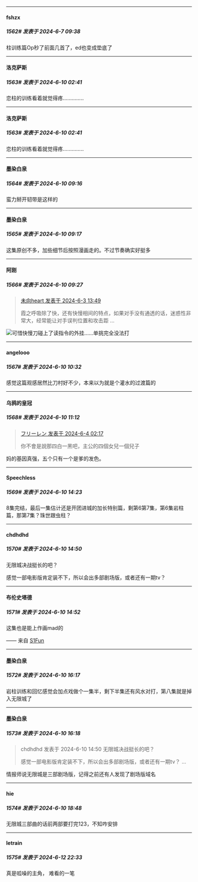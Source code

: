 ﻿
*****

####  fshzx  
##### 1562#       发表于 2024-6-7 09:38

柱训练篇Op秒了前面几首了，ed也变成垫底了


*****

####  洛克萨斯  
##### 1563#       发表于 2024-6-10 02:41

恋柱的训练看着就觉得疼..............


*****

####  洛克萨斯  
##### 1563#       发表于 2024-6-10 02:41

恋柱的训练看着就觉得疼..............


*****

####  墨染白泉  
##### 1564#       发表于 2024-6-10 09:16

蛮力掰开韧带是这样的

*****

####  墨染白泉  
##### 1565#       发表于 2024-6-10 09:17

这集原创不多，加些细节后按照漫画走的。不过节奏确实好挺多


*****

####  阿刚  
##### 1566#       发表于 2024-6-10 09:27

<blockquote><a href="httphttps://bbs.saraba1st.com/2b/forum.php?mod=redirect&amp;goto=findpost&amp;pid=65097594&amp;ptid=2013983" target="_blank">未向heart 发表于 2024-6-3 13:49</a>

霞之呼吸除了快，还有快慢相间的特点，如果对手没有通透的话，迷惑性非常大，经常能让对手误判位置和攻击距 ...</blockquote>
<img src="https://static.saraba1st.com/image/smiley/face2017/068.png" referrerpolicy="no-referrer">可惜快慢刀碰上了读指令的外挂……单挑完全没法打


*****

####  angelooo  
##### 1567#       发表于 2024-6-10 10:32

感觉这篇观感居然比刀村好不少，本来以为就是个灌水的过渡篇的


*****

####  乌鸦的皇冠  
##### 1568#       发表于 2024-6-10 11:12

<blockquote><a href="httphttps://bbs.saraba1st.com/2b/forum.php?mod=redirect&amp;goto=findpost&amp;pid=65104850&amp;ptid=2013983" target="_blank">フリーレン 发表于 2024-6-4 02:17</a>

你不會是說那四白一黑吧，主公的四個女兒一個兒子</blockquote>
妈的基因真强，五个只有一个是爹的发色。


*****

####  Speechless  
##### 1569#       发表于 2024-6-10 14:23

8集完结，最后一集估计还是开团进城的加长特别篇，剩第6第7集，第6集岩柱篇，那第7集？珠世跟虫柱？


*****

####  chdhdhd  
##### 1570#       发表于 2024-6-10 14:50

无限城决战挺长的吧？

感觉一部电影版肯定装不下，所以会出多部剧场版，或者还有一期tv？


*****

####  布伦史塔德  
##### 1571#       发表于 2024-6-10 14:52

这集也是能上作画mad的

—— 来自 [S1Fun](https://s1fun.koalcat.com)


*****

####  墨染白泉  
##### 1572#       发表于 2024-6-10 16:17

岩柱训练和回忆感觉会加点戏做个一集半，剩下半集还有风水对打，第八集就是掉入无限城了

*****

####  墨染白泉  
##### 1573#       发表于 2024-6-10 16:18

<blockquote>chdhdhd 发表于 2024-6-10 14:50
无限城决战挺长的吧？

感觉一部电影版肯定装不下，所以会出多部剧场版，或者还有一期tv？ ...</blockquote>
情报师说无限城是三部剧场版，记得之前还有人发现了剧场版域名


*****

####  hie  
##### 1574#       发表于 2024-6-10 18:48

无限城三部曲的话前两部要打完123，不知咋安排


*****

####  letrain  
##### 1575#       发表于 2024-6-12 22:33

真是呱噪的主角， 难看的一笔

